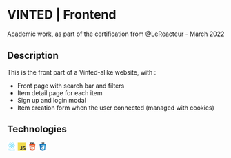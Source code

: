 # VINTED | Frontend

Academic work, as part of the certification from @LeReacteur - March 2022

## Description

This is the front part of a Vinted-alike website, with :

- Front page with search bar and filters
- Item detail page for each item
- Sign up and login modal
- Item creation form when the user connected (managed with cookies)

## Technologies

<p>
<img src="https://raw.githubusercontent.com/devicons/devicon/master/icons/react/react-original-wordmark.svg" alt="react" width="20" height="20"/>
 <img src="https://raw.githubusercontent.com/devicons/devicon/master/icons/javascript/javascript-original.svg" alt="javascript" width="20" height="20"/>
<img src="https://raw.githubusercontent.com/devicons/devicon/master/icons/html5/html5-original-wordmark.svg" alt="html5" width="20" height="20"/>
 <img src="https://raw.githubusercontent.com/devicons/devicon/master/icons/css3/css3-original-wordmark.svg" alt="css3" width="20" height="20"/>
</p>
